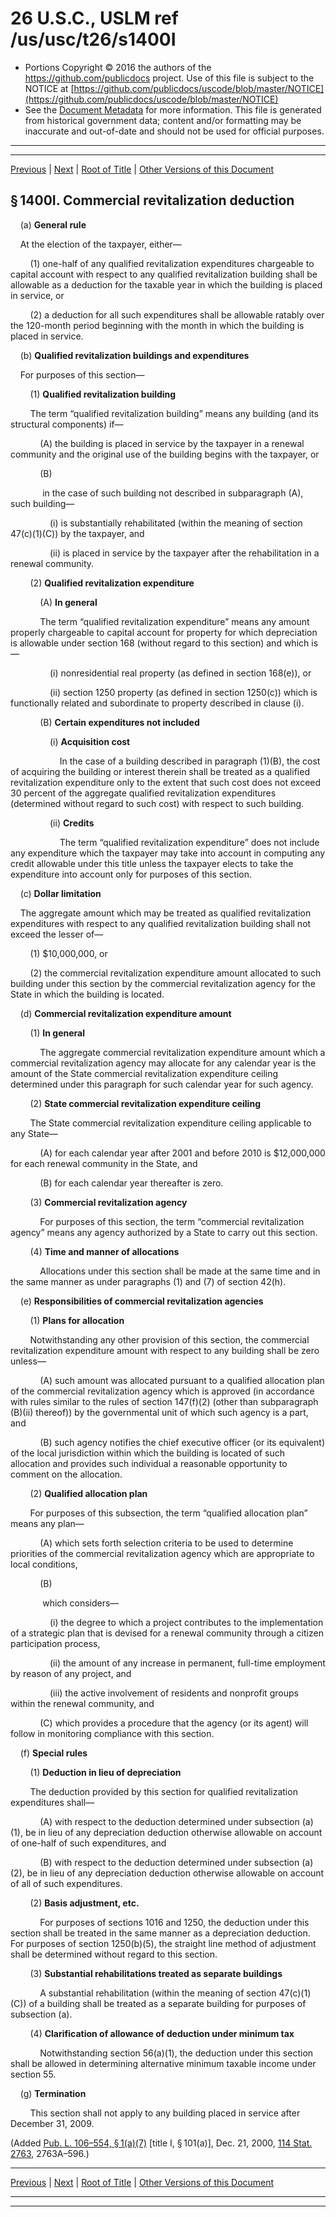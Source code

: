 ---
---

# 26 U.S.C., USLM ref /us/usc/t26/s1400I

* Portions Copyright © 2016 the authors of the https://github.com/publicdocs project.
  Use of this file is subject to the NOTICE at [https://github.com/publicdocs/uscode/blob/master/NOTICE](https://github.com/publicdocs/uscode/blob/master/NOTICE)
* See the [Document Metadata](././../../../../../../..//README.md) for more information.
  This file is generated from historical government data; content and/or formatting may be inaccurate and out-of-date and should not be used for official purposes.

----------
----------

[Previous](./../../../../../../..//us/usc/t26/stA/ch1/schX/ptIII/m__us_usc_t26_s1400H.md) | [Next](./../../../../../../..//us/usc/t26/stA/ch1/schX/ptIII/m__us_usc_t26_s1400J.md) | [Root of Title](./../../../../../../../) | [Other Versions of this Document](https://publicdocs.github.io/go/links?ns=uslm&ref=%2Fus%2Fusc%2Ft26%2Fs1400I)

## § 1400I. Commercial revitalization deduction

    (a) __General rule__ 

    At the election of the taxpayer, either—

        (1) one-half of any qualified revitalization expenditures chargeable to capital account with respect to any qualified revitalization building shall be allowable as a deduction for the taxable year in which the building is placed in service, or

        (2) a deduction for all such expenditures shall be allowable ratably over the 120-month period beginning with the month in which the building is placed in service.

    (b) __Qualified revitalization buildings and expenditures__ 

    For purposes of this section—

        (1) __Qualified revitalization building__ 

        The term “qualified revitalization building” means any building (and its structural components) if—

            (A) the building is placed in service by the taxpayer in a renewal community and the original use of the building begins with the taxpayer, or

            (B)

             in the case of such building not described in subparagraph (A), such building—

                (i) is substantially rehabilitated (within the meaning of section 47(c)(1)(C)) by the taxpayer, and

                (ii) is placed in service by the taxpayer after the rehabilitation in a renewal community.

        (2) __Qualified revitalization expenditure__ 

            (A) __In general__ 

            The term “qualified revitalization expenditure” means any amount properly chargeable to capital account for property for which depreciation is allowable under section 168 (without regard to this section) and which is—

                (i) nonresidential real property (as defined in section 168(e)), or

                (ii) section 1250 property (as defined in section 1250(c)) which is functionally related and subordinate to property described in clause (i).

            (B) __Certain expenditures not included__ 

                (i) __Acquisition cost__ 

                    In the case of a building described in paragraph (1)(B), the cost of acquiring the building or interest therein shall be treated as a qualified revitalization expenditure only to the extent that such cost does not exceed 30 percent of the aggregate qualified revitalization expenditures (determined without regard to such cost) with respect to such building.

                (ii) __Credits__ 

                    The term “qualified revitalization expenditure” does not include any expenditure which the taxpayer may take into account in computing any credit allowable under this title unless the taxpayer elects to take the expenditure into account only for purposes of this section.

    (c) __Dollar limitation__ 

    The aggregate amount which may be treated as qualified revitalization expenditures with respect to any qualified revitalization building shall not exceed the lesser of—

        (1) $10,000,000, or

        (2) the commercial revitalization expenditure amount allocated to such building under this section by the commercial revitalization agency for the State in which the building is located.

    (d) __Commercial revitalization expenditure amount__ 

        (1) __In general__ 

            The aggregate commercial revitalization expenditure amount which a commercial revitalization agency may allocate for any calendar year is the amount of the State commercial revitalization expenditure ceiling determined under this paragraph for such calendar year for such agency.

        (2) __State commercial revitalization expenditure ceiling__ 

        The State commercial revitalization expenditure ceiling applicable to any State—

            (A) for each calendar year after 2001 and before 2010 is $12,000,000 for each renewal community in the State, and

            (B) for each calendar year thereafter is zero.

        (3) __Commercial revitalization agency__ 

            For purposes of this section, the term “commercial revitalization agency” means any agency authorized by a State to carry out this section.

        (4) __Time and manner of allocations__ 

            Allocations under this section shall be made at the same time and in the same manner as under paragraphs (1) and (7) of section 42(h).

    (e) __Responsibilities of commercial revitalization agencies__ 

        (1) __Plans for allocation__ 

        Notwithstanding any other provision of this section, the commercial revitalization expenditure amount with respect to any building shall be zero unless—

            (A) such amount was allocated pursuant to a qualified allocation plan of the commercial revitalization agency which is approved (in accordance with rules similar to the rules of section 147(f)(2) (other than subparagraph (B)(ii) thereof)) by the governmental unit of which such agency is a part, and

            (B) such agency notifies the chief executive officer (or its equivalent) of the local jurisdiction within which the building is located of such allocation and provides such individual a reasonable opportunity to comment on the allocation.

        (2) __Qualified allocation plan__ 

        For purposes of this subsection, the term “qualified allocation plan” means any plan—

            (A) which sets forth selection criteria to be used to determine priorities of the commercial revitalization agency which are appropriate to local conditions,

            (B)

             which considers—

                (i) the degree to which a project contributes to the implementation of a strategic plan that is devised for a renewal community through a citizen participation process,

                (ii) the amount of any increase in permanent, full-time employment by reason of any project, and

                (iii) the active involvement of residents and nonprofit groups within the renewal community, and

            (C) which provides a procedure that the agency (or its agent) will follow in monitoring compliance with this section.

    (f) __Special rules__ 

        (1) __Deduction in lieu of depreciation__ 

        The deduction provided by this section for qualified revitalization expenditures shall—

            (A) with respect to the deduction determined under subsection (a)(1), be in lieu of any depreciation deduction otherwise allowable on account of one-half of such expenditures, and

            (B) with respect to the deduction determined under subsection (a)(2), be in lieu of any depreciation deduction otherwise allowable on account of all of such expenditures.

        (2) __Basis adjustment, etc.__ 

            For purposes of sections 1016 and 1250, the deduction under this section shall be treated in the same manner as a depreciation deduction. For purposes of section 1250(b)(5), the straight line method of adjustment shall be determined without regard to this section.

        (3) __Substantial rehabilitations treated as separate buildings__ 

            A substantial rehabilitation (within the meaning of section 47(c)(1)(C)) of a building shall be treated as a separate building for purposes of subsection (a).

        (4) __Clarification of allowance of deduction under minimum tax__ 

            Notwithstanding section 56(a)(1), the deduction under this section shall be allowed in determining alternative minimum taxable income under section 55.

    (g) __Termination__ 

        This section shall not apply to any building placed in service after December 31, 2009.

(Added [Pub. L. 106–554, § 1(a)(7)][/us/pl/106/554/s1/a/7] \[title I, § 101(a)\], Dec. 21, 2000, [114 Stat. 2763][/us/stat/114/2763], 2763A–596.)

----------

[Previous](./../../../../../../..//us/usc/t26/stA/ch1/schX/ptIII/m__us_usc_t26_s1400H.md) | [Next](./../../../../../../..//us/usc/t26/stA/ch1/schX/ptIII/m__us_usc_t26_s1400J.md) | [Root of Title](./../../../../../../../) | [Other Versions of this Document](https://publicdocs.github.io/go/links?ns=uslm&ref=%2Fus%2Fusc%2Ft26%2Fs1400I)

----------
----------

[/us/pl/106/554/s1/a/7]: https://publicdocs.github.io/go/links?ns=uslm&ref=%2Fus%2Fpl%2F106%2F554%2Fs1%2Fa%2F7
[/us/stat/114/2763]: https://publicdocs.github.io/go/links?ns=uslm&ref=%2Fus%2Fstat%2F114%2F2763


